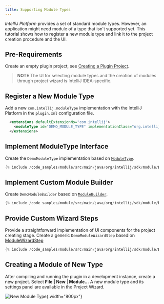 ```yaml
---
title: Supporting Module Types
---
```

<!-- Copyright 2000-2020 JetBrains s.r.o. and other contributors. Use of this source code is governed by the Apache 2.0 license that can be found in the LICENSE file. -->

*IntelliJ Platform* provides a set of standard module types.
However, an application might need module of a type that isn't supported yet.
This tutorial shows how to register a new module type and link it to the project creation procedure and the UI.

## Pre-Requirements

Create an empty plugin project, see [Creating a Plugin Project](/tutorials/gradle_build_system.md).

> **NOTE** The UI for selecting module types and the creation of modules through project wizard is IntelliJ IDEA-specific.

## Register a New Module Type
Add a new `com.intellij.moduleType` implementation with the IntelliJ Platform in the `plugin.xml` configuration file.

```xml
  <extensions defaultExtensionNs="com.intellij">
    <moduleType id="DEMO_MODULE_TYPE" implementationClass="org.intellij.sdk.module.DemoModuleType"/>
  </extensions>
```

## Implement ModuleType Interface
Create the `DemoModuleType` implementation based on [`ModuleType`](upsource:///platform/lang-api/src/com/intellij/openapi/module/ModuleType.java).

```java
{% include /code_samples/module/src/main/java/org/intellij/sdk/module/DemoModuleType.java %}
```

## Implement Custom Module Builder
Create `DemoModuleBuilder` based on [`ModuleBuilder`](upsource:///platform/lang-api/src/com/intellij/ide/util/projectWizard/ModuleBuilder.java).

```java
{% include /code_samples/module/src/main/java/org/intellij/sdk/module/DemoModuleBuilder.java %}
```

## Provide Custom Wizard Steps
Provide a straightforward implementation of UI components for the project creating stage.
Create a generic `DemoModuleWizardStep` based on [ModuleWizardStep](upsource:///platform/lang-api/src/com/intellij/ide/util/projectWizard/ModuleWizardStep.java)

```java
{% include /code_samples/module/src/main/java/org/intellij/sdk/module/DemoModuleWizardStep.java %}
```

## Creating a Module of New Type
After compiling and running the plugin in a development instance, create a new project.
Select **File \| New \| Module...**
A new module type and its settings panel are available in the Project Wizard.

![New Module Type](module_types/img/new_module_type.png){:width="800px"}
